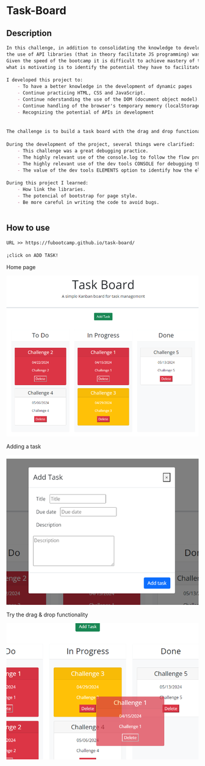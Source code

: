 # Task-Board

## Description

```md
In this challenge, in addition to consolidating the knowledge to develop dynamic web pages,
the use of API libraries (that in theory facilitate JS programming) was put into practice.
Given the speed of the bootcamp it is difficult to achieve mastery of the new libraries but
what is motivating is to identify the potential they have to facilitate the work.

I developed this project to:
    - To have a better knowledge in the development of dynamic pages
    - Continue practicing HTML, CSS and JavaScript.
    - Continue nderstanding the use of the DOM (document object model).
    - Continue handling of the browser's temporary memory (localStorage).
    - Recognizing the potential of APIs in development


The challenge is to build a task board with the drag and drop functionality

During the development of the project, several things were clarified:
    - This challenge was a great debugging practice.
    - The highly relevant use of the console.log to follow the flow program
    - The highly relevant use of the dev tools CONSOLE for debugging the project
    - The value of the dev tools ELEMENTS option to identify how the elements were being created in html

During this project I learned:
    - How link the libraries.
    - The potencial of bootstrap for page style.
    - Be more careful in writing the code to avoid bugs. 
 
```

## How to use

```md
URL >> https://fubootcamp.github.io/task-board/

¡click on ADD TASK! 
```
Home page 


![Home page](/assets/images/task-board.png)


Adding a task


![Add task modal box](/assets/images/add-task-modal.png)


Try the drag & drop functionality


![drag & drop](/assets/images/drag-and-drop.png)